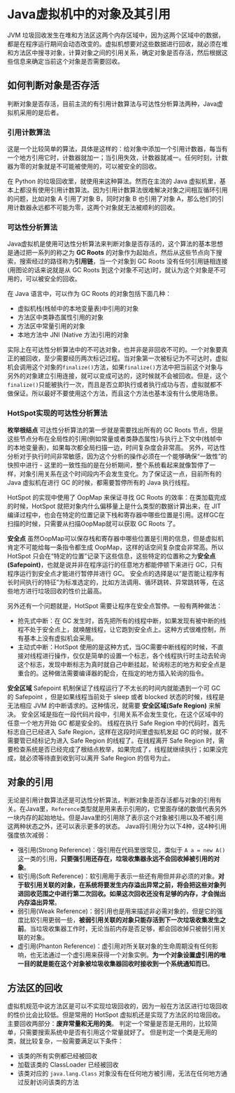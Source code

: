 # Java虚拟机中的对象及其引用

JVM 垃圾回收发生在堆和方法区这两个内存区域中，因为这两个区域中的数据，都是在程序运行期间会动态改变的。虚拟机想要对这些数据进行回收，就必须在堆和方法区中搜寻对象，计算对象之间的引用关系，确定对象是否存活，然后根据这些信息来确定当前这个对象是否需要回收。

## 如何判断对象是否存活

判断对象是否存活，目前主流的有引用计数算法与可达性分析算法两种，Java虚拟机采用的是后者。

### 引用计数算法

这是一个比较简单的算法，具体是这样的：给对象中添加一个引用计数器，每当有一个地方引用它时，计数器就加一；当引用失效，计数器就减一。任何时刻，计数器为零的对象就是不可能被使用的，可以被安全的回收。

在 Python 的垃圾回收里，就使用来这种算法。然而在主流的 Java 虚拟机里，基本上都没有使用引用计数算法。因为引用计数算法很难解决对象之间相互循环引用的问题，比如对象 A 引用了对象 B，同时对象 B 也引用了对象 A，那么他们的引用计数器永远都不可能为零，这两个对象就无法被顺利的回收。

### 可达性分析算法

Java虚拟机是使用可达性分析算法来判断对象是否存活的，这个算法的基本思想是通过把一系列的称之为 **GC Roots** 的对象作为起始点，然后从这些节点向下搜索，搜索经过的路径称为**引用链**，当一个对象到 GC Roots 没有任何引用链相连接(用图论的话来说就是从 GC Roots 到这个对象不可达)时，就认为这个对象是不可用的，可以被安全的回收。

在 Java 语言中，可以作为 GC Roots 的对象包括下面几种：
- 虚拟机栈(栈帧中的本地变量表)中引用的对象
- 方法区中类静态属性引用的对象
- 方法区中常量引用的对象
- 本地方法中 JNI (Native 方法)引用的对象

实际上在可达性分析算法中的不可达对象，也并非是非回收不可的。一个对象要真正的被回收，至少需要经历两次标记过程。当对象第一次被标记为不可达时，虚拟机会调用这个对象的`finalize()`方法，如果`finalize()`方法中把当前这个对象与另外的对象建立引用连接，就可以变成可达的，这时候就不会被回收。但是，这个`finalize()`只能被执行一次，而且是否立即执行或者执行成功与否，虚拟就都不做保证。所以最好不要使用这个方法，而且这个方法也基本没有什么使用场景。

### HotSpot实现的可达性分析算法

**枚举根结点**
可达性分析算法的第一步就是需要找出所有的 GC Roots 节点，但是这些节点分布在全局性的引用(例如常量或者类静态属性)与执行上下文中(栈帧中的本地变量表)，如果每次都全局扫描一边，时间复杂度会非常高。
另外，可达性分析对于执行时间非常敏感，因为这个分析的操作必须在一个能够确保“一致性”的快照中进行 - 这里的一致性指的是在分析期间，整个系统看起来就像暂停了一样，对象引用关系在这个时间段内不会发生变化。为了保证这一点，目前所有的 Java 虚拟机在进行 GC 的时候，都需要暂停所有的 Java 执行线程。

HotSpot 的实现中使用了 OopMap 来保证寻找 GC Roots 的效率：在类加载完成的时候，HotSpot 就把对象内什么偏移量上是什么类型的数据计算出来，在 JIT 编译过程中，也会在特定的位置记录下栈和寄存器中哪些位置是引用。这样GC在扫描的时候，只需要从扫描OopMap就可以获取 GC Roots 了。

**安全点**
虽然OopMap可以保存栈和寄存器中哪些位置是引用的信息，但是虚拟机肯定不可能给每一条指令都生成 OopMap，这样的话空间复杂度会非常高。所以 HotSpot 只会在“特定的位置”记录下这些信息，这些特定的位置称之为**安全点(Safepoint)**，也就是说并非在程序运行的任意地方都能停顿下来进行 GC，只有程序运行到安全点才能进行暂停并进行 GC。
安全点的选择是以“是否能让程序有长时间执行的特征”为标准选定的，比如方法调用、循环跳转、异常跳转等，在这些地方进行垃圾回收的性价比最高。

另外还有一个问题就是，HotSpot 需要让程序在安全点暂停。一般有两种做法：
- 抢先式中断：在 GC 发生时，首先把所有的线程中断，如果发现有被中断的线程不处于安全点上，就唤醒线程，让它跑到安全点上。这种方式很难控制，所有基本上没有虚拟机会采用。
- 主动式中断：HotSpot 使用的是这种方式，当GC需要中断线程的时候，不直接对线程进行操作，仅仅是简单的设置一个标志，各个线程执行时主动去轮询这个标志，发现中断标志为真时就自己中断挂起，轮询标志的地方和安全点是重合的。这种做法需要编译器的配合，在指定的地方插入轮询的指令。

**安全区域**
Safepoint 机制保证了线程运行了不太长的时间内就能遇到一个可 GC 的 Safepoint ，但是如果线程当前处于 sleep 或者 blocked 状态的时候，线程是无法相应 JVM 的中断请求的。这种情况，就需要 **安全区域(Safe Region)** 来解决。
安全区域是指在一段代码片段中，引用关系不会发生变化，在这个区域中的任意一个地方开始 GC 都是安全的。
线程在执行 Safe Region 中的代码时，首先标志自己已经进入 Safe Region，这样在这段时间里虚拟机发起 GC 的时候，就不需要管已经标记为进入 Safe Region 的线程了。在线程离开 Safe Region 时，需要检查系统是否已经完成了根结点枚举，如果完成了，线程就继续执行；如果没完成，就必须等待直到收到可以离开 Safe Region 的信号为止。




## 对象的引用

无论是引用计数算法还是可达性分析算法，判断对象是否存活都与对象的引用有关。在Java里，`Reference`类型就是用来表示引用的，它里面存储的数值代表另外一块内存的起始地址。但是Java里的引用除了表示这个对象被引用以及不被引用这两种状态之外，还可以表示更多的状态。
Java将引用分为以下4种，这4种引用强度依次减弱：
- 强引用(Strong Reference)：强引用在代码里很常见，类似于 `A a = new A()`这一类的引用，**只要强引用还存在，垃圾收集器永远不会回收掉被引用的对象**。
- 软引用(Soft Reference)：软引用用于表示一些还有用但并非必须的对象。**对于软引用关联的对象，在系统将要发生内存溢出异常之前，将会把这些对象列进回收范围之中进行第二次回收。如果这次回收还没有足够的内存，才会抛出内存溢出异常**。
- 弱引用(Weak Reference)：弱引用也是用来描述非必需对象的，但是它的强度比软引用更弱一些，**被弱引用关联的对象只能存活到下一次垃圾收集发生之前**。当垃圾收集器工作时，无论当前内存是否足够，都会回收掉只被弱引用关联的对象。
- 虚引用(Phanton Reference)：虚引用对所关联对象的生命周期没有任何影响，也无法通过一个虚引用来获得一个对象实例。**为一个对象设置虚引用的唯一目的就是能在这个对象被垃圾收集器回收时接收到一个系统通知而已**。

## 方法区的回收

虚拟机规范中说方法区是可以不实现垃圾回收的，因为一般在方法区进行垃圾回收的性价比会比较低。但是常用的 HotSpot 虚拟机还是实现了方法区的垃圾回收。主要回收两部分：**废弃常量和无用的类**。
判定一个常量是否是无用的，比较简单，只需要搜索系统中是否有引用这个常量就好了。
但是判定一个类是无用的类，就比较复杂，一般需要满足以下条件：
- 该类的所有实例都已经被回收
- 加载该类的 ClassLoader 已经被回收
- 该类对应的 `java.lang.Class` 对象没有在任何地方被引用，无法在任何地方通过反射访问该类的方法






